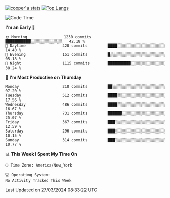 [![cooper's stats](https://github-readme-stats-dwoluvhms-coopjz.vercel.app/api?username=coopjz&count_private=true)](https://github.com/coopjz/github-readme-stats)
[![Top Langs](https://github-readme-stats-dwoluvhms-coopjz.vercel.app/api/top-langs/?username=coopjz&count_private=true&langs_count=8&layout=compact)](https://github.com/coopjz/github-readme-stats)
<!--START_SECTION:waka-->
![Code Time](http://img.shields.io/badge/Code%20Time-0%20secs-blue)

**I'm an Early 🐤** 

```text
🌞 Morning                1230 commits        ███████████░░░░░░░░░░░░░░   42.18 % 
🌆 Daytime                420 commits         ████░░░░░░░░░░░░░░░░░░░░░   14.40 % 
🌃 Evening                151 commits         █░░░░░░░░░░░░░░░░░░░░░░░░   05.18 % 
🌙 Night                  1115 commits        ██████████░░░░░░░░░░░░░░░   38.24 % 
```
📅 **I'm Most Productive on Thursday** 

```text
Monday                   210 commits         ██░░░░░░░░░░░░░░░░░░░░░░░   07.20 % 
Tuesday                  512 commits         ████░░░░░░░░░░░░░░░░░░░░░   17.56 % 
Wednesday                486 commits         ████░░░░░░░░░░░░░░░░░░░░░   16.67 % 
Thursday                 731 commits         ██████░░░░░░░░░░░░░░░░░░░   25.07 % 
Friday                   367 commits         ███░░░░░░░░░░░░░░░░░░░░░░   12.59 % 
Saturday                 296 commits         ███░░░░░░░░░░░░░░░░░░░░░░   10.15 % 
Sunday                   314 commits         ███░░░░░░░░░░░░░░░░░░░░░░   10.77 % 
```


📊 **This Week I Spent My Time On** 

```text
🕑︎ Time Zone: America/New_York

💻 Operating System: 
No Activity Tracked This Week
```


 Last Updated on 27/03/2024 08:33:22 UTC
<!--END_SECTION:waka-->
